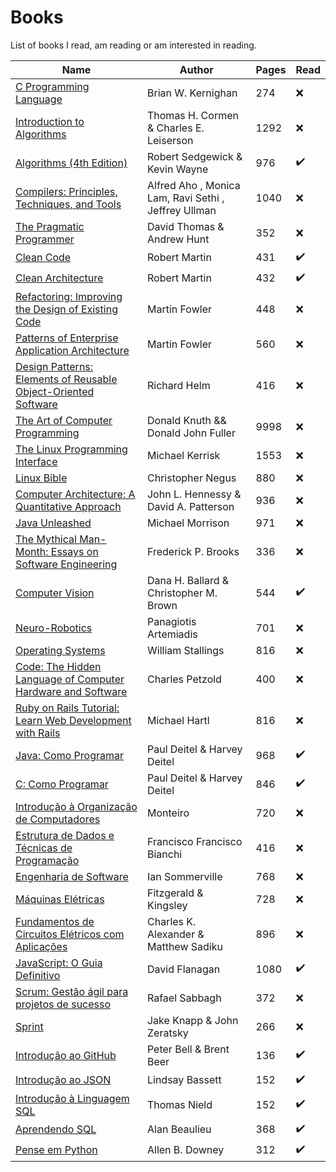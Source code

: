 # Books
List of books I read, am reading or am interested in reading.

| Name | Author |  Pages | Read |
| ------ | ------ |------ |------ |
| [C Programming Language](https://www.amazon.com.br/Programming-Language-Brian-W-Kernighan/dp/0131103628/ref=asc_df_0131103628/?tag=googleshopp00-20&linkCode=df0&hvadid=379787788238&hvpos=&hvnetw=g&hvrand=15403068347568713657&hvpone=&hvptwo=&hvqmt=&hvdev=c&hvdvcmdl=&hvlocint=&hvlocphy=1001773&hvtargid=pla-422923046090&psc=1) | Brian W. Kernighan | 274  | ❌ |
| [Introduction to Algorithms](https://www.amazon.com.br/Introduction-Algorithms-Thomas-H-Cormen/dp/0262033844/ref=asc_df_0262033844/?tag=googleshopp00-20&linkCode=df0&hvadid=379787788238&hvpos=&hvnetw=g&hvrand=17811690587555519211&hvpone=&hvptwo=&hvqmt=&hvdev=c&hvdvcmdl=&hvlocint=&hvlocphy=1001773&hvtargid=pla-422923046610&psc=1) | Thomas H. Cormen & Charles E. Leiserson | 1292  | ❌ |
| [Algorithms (4th Edition)](https://www.amazon.com/Algorithms-4th-Robert-Sedgewick/dp/032157351X) | Robert Sedgewick & Kevin Wayne | 976 | ✔️ |
| [Compilers: Principles, Techniques, and Tools](https://www.amazon.com/Compilers-Principles-Techniques-Tools-2nd/dp/0321486811/ref=sr_1_1?dchild=1&keywords=Compilers%3A+Principles%2C+Techniques%2C+and+Tools&qid=1630971772&sr=8-1)| Alfred Aho , Monica Lam, Ravi Sethi , Jeffrey Ullman | 1040 | ❌ |
| [The Pragmatic Programmer](https://www.amazon.com.br/Pragmatic-Programmer-journey-mastery-Anniversary/dp/0135957052/ref=pd_rhf_ee_s_pd_crcd_1/135-5964501-5696837?pd_rd_w=Ua4mk&pf_rd_p=49e26231-6534-4f40-8a6b-8528d27191f2&pf_rd_r=E5QJ1F1021PD3650GA1Q&pd_rd_r=a7f97ce8-0a4c-4a31-b09c-6d9857692850&pd_rd_wg=yPCje&pd_rd_i=0135957052&psc=1) | David Thomas & Andrew Hunt  | 352 | ❌ |
| [Clean Code](https://www.amazon.com.br/Clean-Code-Handbook-Software-Craftsmanship/dp/0132350882/ref=pd_bxgy_img_1/135-5964501-5696837?pd_rd_w=jHcZR&pf_rd_p=4a943320-02ab-4775-ad7a-eaf57d00a244&pf_rd_r=XBW8V77K1JYMEC36Q372&pd_rd_r=10bd62eb-3299-491a-b21c-e568708bdfdd&pd_rd_wg=hg6xp&pd_rd_i=0132350882&psc=1) | Robert Martin|431 | ✔️ |
| [Clean Architecture](https://www.amazon.com.br/Clean-Architecture-Craftsmans-Software-Structure/dp/0134494164/ref=pd_rhf_ee_s_pd_crcd_2/135-5964501-5696837?pd_rd_w=Ua4mk&pf_rd_p=49e26231-6534-4f40-8a6b-8528d27191f2&pf_rd_r=E5QJ1F1021PD3650GA1Q&pd_rd_r=a7f97ce8-0a4c-4a31-b09c-6d9857692850&pd_rd_wg=yPCje&pd_rd_i=0134494164&psc=1) | Robert Martin |432 | ✔️ |
| [Refactoring: Improving the Design of Existing Code](https://www.amazon.com.br/Refactoring-Improving-Design-Existing-Code/dp/0134757599/ref=pd_rhf_ee_s_pd_crcd_3/135-5964501-5696837?pd_rd_w=Ua4mk&pf_rd_p=49e26231-6534-4f40-8a6b-8528d27191f2&pf_rd_r=E5QJ1F1021PD3650GA1Q&pd_rd_r=a7f97ce8-0a4c-4a31-b09c-6d9857692850&pd_rd_wg=yPCje&pd_rd_i=0134757599&psc=1) | Martin Fowler | 448  | ❌ |
|[Patterns of Enterprise Application Architecture](https://www.amazon.com.br/Patterns-Enterprise-Application-Architecture-Martin/dp/0321127420/ref=pd_rhf_ee_s_pd_crcd_10/135-5964501-5696837?pd_rd_w=Ua4mk&pf_rd_p=49e26231-6534-4f40-8a6b-8528d27191f2&pf_rd_r=E5QJ1F1021PD3650GA1Q&pd_rd_r=a7f97ce8-0a4c-4a31-b09c-6d9857692850&pd_rd_wg=yPCje&pd_rd_i=0321127420&psc=1)| Martin Fowler | 560 | ❌ |
|[Design Patterns: Elements of Reusable Object-Oriented Software](https://www.amazon.com.br/Design-Patterns-Elements-Reusable-Object-Oriented/dp/0201633612/ref=pd_rhf_ee_s_pd_crcd_14/135-5964501-5696837?pd_rd_w=Ua4mk&pf_rd_p=49e26231-6534-4f40-8a6b-8528d27191f2&pf_rd_r=E5QJ1F1021PD3650GA1Q&pd_rd_r=a7f97ce8-0a4c-4a31-b09c-6d9857692850&pd_rd_wg=yPCje&pd_rd_i=0201633612&psc=1) | Richard Helm |416 | ❌ |
|[The Art of Computer Programming](https://www.amazon.com/Computer-Programming-Volumes-1-4A-Boxed/dp/0321751043/ref=pd_sbs_10/141-8257794-6507107?pd_rd_w=0OLTr&pf_rd_p=3676f086-9496-4fd7-8490-77cf7f43f846&pf_rd_r=61TA8VBMEGXERNP0Z61M&pd_rd_r=f6b5893b-2126-4c20-a218-0699322f42c8&pd_rd_wg=0udFN&pd_rd_i=0321751043&psc=1)| Donald Knuth && Donald John Fuller | 9998 |  ❌ |
| [The Linux Programming Interface](https://www.amazon.com/gp/product/B004OEJMZM/ref=dbs_a_def_rwt_bibl_vppi_i0) | Michael Kerrisk | 1553 | ❌ | 
| [Linux Bible](https://www.amazon.com/Linux-Bible-Christopher-Negus-ebook/dp/B089Y5P85X/ref=sr_1_1?dchild=1&keywords=bible+linux&qid=1630973984&s=digital-text&sr=1-1)|Christopher Negus | 880 | ❌ |
| [Computer Architecture: A Quantitative Approach](https://www.amazon.com/Computer-Architecture-Quantitative-Approach-Kaufmann/dp/0128119055/ref=pd_sbs_20/141-8257794-6507107?pd_rd_w=0OLTr&pf_rd_p=3676f086-9496-4fd7-8490-77cf7f43f846&pf_rd_r=61TA8VBMEGXERNP0Z61M&pd_rd_r=f6b5893b-2126-4c20-a218-0699322f42c8&pd_rd_wg=0udFN&pd_rd_i=0128119055&psc=1) | John L. Hennessy &  David A. Patterson | 936 | ❌ | 
| [Java Unleashed](https://www.amazon.com.br/dp/1575210495/?coliid=I1V40P3K66H753&colid=1UAI3ZQGIR508&psc=1&ref_=lv_ov_lig_dp_it) | Michael Morrison | 971 | ❌ |
| [The Mythical Man-Month: Essays on Software Engineering](https://www.amazon.com.br/dp/0201835959/?coliid=I2PSH94J7DVCPI&colid=1UAI3ZQGIR508&psc=1&ref_=lv_ov_lig_dp_it) | Frederick P. Brooks | 336  | ❌ |
|[Computer Vision](https://www.amazon.com.br/dp/0131653164/?coliid=I3FXBLWWY2RAGR&colid=1UAI3ZQGIR508&psc=1&ref_=lv_ov_lig_dp_it)| Dana H. Ballard & Christopher M. Brown | 544 | ✔️ |
| [Neuro-Robotics](https://www.amazon.com.br/dp/B00S16PTL0/?coliid=I1TU1IFZ9MOKJE&colid=1UAI3ZQGIR508&psc=0&ref_=lv_ov_lig_dp_it)| Panagiotis Artemiadis | 701 | ❌ 
|[Operating Systems](https://www.amazon.com.br/Operating-Systems-Internals-Design-Principles/dp/013230998X)| William Stallings| 816 | ❌ |
|[Code: The Hidden Language of Computer Hardware and Software](https://www.amazon.com.br/dp/0735611319?tag=fivebooks0c-20)| Charles Petzold | 400 | ❌ |
|[Ruby on Rails Tutorial: Learn Web Development with Rails](https://www.amazon.com.br/Ruby-Rails-Tutorial-Learn-Development/dp/0134598628/ref=sr_1_1?dchild=1&keywords=ruby+on+rails&qid=1632004508&s=books&sr=1-1&ufe=app_do%3Aamzn1.fos.db68964d-7c0e-4bb2-a95c-e5cb9e32eb12)| Michael Hartl | 816 | ❌ |
| [Java: Como Programar](https://www.amazon.com.br/Java%C2%AE-como-programar-Paul-Deitel/dp/8543004799/ref=asc_df_8543004799/?tag=googleshopp00-20&linkCode=df0&hvadid=379748659420&hvpos=&hvnetw=g&hvrand=689054720333189931&hvpone=&hvptwo=&hvqmt=&hvdev=c&hvdvcmdl=&hvlocint=&hvlocphy=1001773&hvtargid=pla-811137648368&psc=1) | Paul Deitel & Harvey Deitel | 968 | ✔️ |
| [C: Como Programar](https://www.amazon.com.br/C-como-programar-Paul-Deitel/dp/8576059347/ref=sr_1_2?dchild=1&qid=1630941050&refinements=p_27%3APaul+Deitel&s=books&sr=1-2&text=Paul+Deitel&ufe=app_do%3Aamzn1.fos.e05b01e0-91a7-477e-a514-15a32325a6d6) | Paul Deitel & Harvey Deitel | 846 | ✔️ |
| [Introdução à Organização de Computadores](https://www.amazon.com.br/dp/8521615434/?coliid=IYRKB0UHTZZVI&colid=1UAI3ZQGIR508&psc=1&ref_=lv_ov_lig_dp_it) | Monteiro | 720 | ❌ |
|[Estrutura de Dados e Técnicas de Programação](https://www.amazon.com.br/dp/8535274375/?coliid=I3PJK797575PBC&colid=1UAI3ZQGIR508&psc=0&ref_=lv_ov_lig_dp_it)| Francisco Francisco Bianchi | 416 | ❌ |
| [Engenharia de Software](https://www.amazon.com.br/dp/8543024978/?coliid=IHFN2WC0BZ04&colid=1UAI3ZQGIR508&psc=1&ref_=lv_ov_lig_dp_it) | Ian Sommerville | 768 | ❌ |
|[Máquinas Elétricas](https://www.amazon.com.br/M%C3%A1quinas-El%C3%A9tricas-Fitzgerald-Kingsley-Stephen/dp/8580553733/ref=tmm_pap_swatch_0?_encoding=UTF8&qid=&sr=)| Fitzgerald & Kingsley | 728 | ❌ |
| [Fundamentos de Circuitos Elétricos com Aplicações](https://www.amazon.com.br/Fundamentos-Circuitos-El%C3%A9tricos-Charles-Alexander/dp/8580551722/ref=tmm_pap_swatch_0?_encoding=UTF8&qid=&sr=) | Charles K. Alexander & Matthew Sadiku | 896 | ❌ |
| [JavaScript: O Guia Definitivo](https://www.amazon.com.br/dp/B016N7G8EK/ref=dp-kindle-redirect?_encoding=UTF8&btkr=1) | David Flanagan | 1080  | ✔️ |
| [Scrum: Gestão ágil para projetos de sucesso](https://www.amazon.com.br/Scrum-Gest%C3%A3o-%C3%A1gil-projetos-sucesso-ebook/dp/B00VAB1GSS/ref=pd_sbs_4/135-5964501-5696837?pd_rd_w=XLzUF&pf_rd_p=a94e71ea-33bb-431c-ad4f-11f4e2decc0b&pf_rd_r=BAHWAP0BP88TEHZJT7J5&pd_rd_r=39091ab9-9999-4d7e-b371-3a72958003c1&pd_rd_wg=ONbqW&pd_rd_i=B00VAB1GSS&psc=1) | Rafael Sabbagh | 372  | ❌ |
| [Sprint](https://www.amazon.com.br/Sprint-Jake-Knapp-ebook/dp/B06XPPS4JW/ref=pd_sbs_1/135-5964501-5696837?pd_rd_w=XLzUF&pf_rd_p=a94e71ea-33bb-431c-ad4f-11f4e2decc0b&pf_rd_r=BAHWAP0BP88TEHZJT7J5&pd_rd_r=39091ab9-9999-4d7e-b371-3a72958003c1&pd_rd_wg=ONbqW&pd_rd_i=B06XPPS4JW&psc=1) | Jake Knapp & John Zeratsky | 266 | ❌ |
| [Introdução ao GitHub](https://www.amazon.com.br/Introdu%C3%A7%C3%A3o-ao-GitHub-Peter-Bell/dp/857522414X/ref=sr_1_1?__mk_pt_BR=%C3%85M%C3%85%C5%BD%C3%95%C3%91&dchild=1&keywords=introducao+ao+github&qid=1633043089&s=digital-text&sr=1-1-catcorr) |  Peter Bell &  Brent Beer | 136 | ✔️ |
| [Introdução ao JSON](https://www.amazon.com.br/dp/B07QJ75VCL/ref=dp-kindle-redirect?_encoding=UTF8&btkr=1) |  Lindsay Bassett | 152 | ✔️ |
| [Introdução à Linguagem SQL](https://www.amazon.com.br/dp/B07QJ778RB/ref=dp-kindle-redirect?_encoding=UTF8&btkr=1) |  Thomas Nield | 152 | ✔️ |
| [Aprendendo SQL](https://www.amazon.com.br/Aprendendo-SQL-Dominando-Fundamentos-ebook/dp/B07RT5S2NF/ref=sr_1_2?__mk_pt_BR=%C3%85M%C3%85%C5%BD%C3%95%C3%91&dchild=1&keywords=aprendendo+sql&qid=1633043682&s=books&sr=1-2) |  Alan Beaulieu | 368 | ✔️ |
| [Pense em Python](https://www.amazon.com.br/Pense-Python-Como-Cientista-Computa%C3%A7%C3%A3o/dp/8575225081/ref=sr_1_1?__mk_pt_BR=%C3%85M%C3%85%C5%BD%C3%95%C3%91&crid=2FUQ75HTPZ1EW&dchild=1&keywords=pense+em+python&qid=1633043786&s=books&sprefix=pense+em+py%2Cstripbooks%2C284&sr=1-1) |   Allen B. Downey | 312 | ✔️ |
